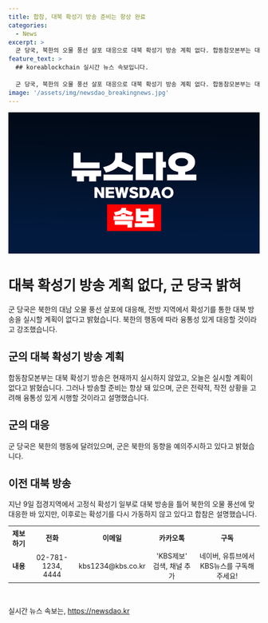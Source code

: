 ```yaml
---
title: 합참, 대북 확성기 방송 준비는 항상 완료
categories:
  - News
excerpt: >
  군 당국, 북한의 오물 풍선 살포 대응으로 대북 확성기 방송 계획 없다. 합동참모본부는 대북 확성기 방송은 현재까지 실시하지 않았고, 오늘은 (실시 계획이) 없다고 밝혔으며, 방송할 준비는 항상 돼 있다고 설명했습니다. 군은 북한의 동향을 예의주시하고, 지난 9일에도 오물 풍선에 대응하기 위해 대북 방송을 했으나 이후로는 가동하지 않았다고 전했습니다. 오물풍선 내용물 확인 결과 우리 측 피해 없었음을 강조했습니다.
feature_text: >
  ## koreablockchain 실시간 뉴스 속보입니다.

  군 당국, 북한의 오물 풍선 살포 대응으로 대북 확성기 방송 계획 없다. 합동참모본부는 대북 확성기 방송은 현재까지 실시하지 않았고, 오늘은 (실시 계획이) 없다고 밝혔으며, 방송할 준비는 항상 돼 있다고 설명했습니다. 군은 북한의 동향을 예의주시하고, 지난 9일에도 오물 풍선에 대응하기 위해 대북 방송을 했으나 이후로는 가동하지 않았다고 전했습니다. 오물풍선 내용물 확인 결과 우리 측 피해 없었음을 강조했습니다.
image: '/assets/img/newsdao_breakingnews.jpg'
---
```


<p><img src="/assets/img/newsdao_breakingnews.jpg" alt="koreablockchain 속보" /></p>

<h1>대북 확성기 방송 계획 없다, 군 당국 밝혀</h1>

<p data-ke-size="size16">군 당국은 북한의 대남 오물 풍선 살포에 대응해, 전방 지역에서 확성기를 통한 대북 방송을 실시할 계획이 없다고 밝혔습니다. 북한의 행동에 따라 융통성 있게 대응할 것이라고 강조했습니다.</p>

<h2 data-ke-size="size26">군의 대북 확성기 방송 계획</h2>

<p data-ke-size="size16">합동참모본부는 대북 확성기 방송은 현재까지 실시하지 않았고, 오늘은 실시할 계획이 없다고 밝혔습니다. 그러나 방송할 준비는 항상 돼 있으며, 군은 전략적, 작전 상황을 고려해 융통성 있게 시행할 것이라고 설명했습니다.</p>

<h2 data-ke-size="size26">군의 대응</h2>

<p data-ke-size="size16">군 당국은 북한의 행동에 달려있으며, 군은 북한의 동향을 예의주시하고 있다고 밝혔습니다.</p>

<h2 data-ke-size="size26">이전 대북 방송</h2>

<p data-ke-size="size16">지난 9일 접경지역에서 고정식 확성기 일부로 대북 방송을 틀어 북한의 오물 풍선에 맞대응한 바 있지만, 이후로는 확성기를 다시 가동하지 않고 있다고 합참은 설명했습니다.</p>

<table>
  <tr>
    <th>제보하기</th>
    <td style="text-align: center; height: 17px;"><b>전화</b></td>
    <td style="text-align: center; height: 17px;"><b>이메일</b></td>
    <td style="text-align: center; height: 17px;"><b>카카오톡</b></td>
    <td style="text-align: center; height: 17px;"><b>구독</b></td>
  </tr>
  <tr>
    <td style="text-align: center; height: 17px;"><b>내용</b></td>
    <td style="text-align: center;">02-781-1234, 4444</td>
    <td style="text-align: center;">kbs1234@kbs.co.kr</td>
    <td style="text-align: center;">'KBS제보' 검색, 채널 추가</td>
    <td style="text-align: center;">네이버, 유튜브에서 KBS뉴스를 구독해주세요!</td>
  </tr>
</table>

<p data-ke-size="size16">&nbsp;</p>
실시간 뉴스 속보는, <a href="https://newsdao.kr" rel="dofollow">https://newsdao.kr</a>


